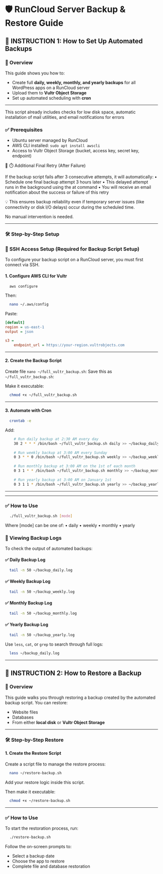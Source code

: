 # 🛡️ RunCloud Server Backup & Restore Guide

## 📘 INSTRUCTION 1: How to Set Up Automated Backups

### 🔧 Overview

This guide shows you how to:
- Create full **daily, weekly, monthly, and yearly backups** for all WordPress apps on a RunCloud server
- Upload them to **Vultr Object Storage**
- Set up automated scheduling with **cron**

---

This script already includes checks for low disk space, automatic installation of mail utilities, and email notifications for errors

### ✅ Prerequisites

- Ubuntu server managed by RunCloud
- AWS CLI installed: `sudo apt install awscli`
- Access to Vultr Object Storage (bucket, access key, secret key, endpoint)


🔁 ⏱️ Additional Final Retry (After Failure)

If the backup script fails after 3 consecutive attempts, it will automatically:
•	Schedule one final backup attempt 3 hours later
•	This delayed attempt runs in the background using the at command
•	You will receive an email notification about the success or failure of this retry

💡 This ensures backup reliability even if temporary server issues (like connectivity or disk I/O delays) occur during the scheduled time.

No manual intervention is needed.

---

### 🛠️ Step-by-Step Setup

### 🔐 SSH Access Setup (Required for Backup Script Setup)

To configure your backup script on a RunCloud server, you must first connect via SSH.


#### 1. Configure AWS CLI for Vultr

```bash
  aws configure
```

Then:

```bash
  nano ~/.aws/config
```

Paste:

```ini
[default]
region = us-east-1
output = json

s3 =
    endpoint_url = https://your-region.vultrobjects.com
```

---

#### 2. Create the Backup Script
Create file   `nano ~/full_vultr_backup.sh`:
Save this as `~/full_vultr_backup.sh`:


Make it executable:

```bash
  chmod +x ~/full_vultr_backup.sh
```

---


#### 3. Automate with Cron

```bash
  crontab -e
```

Add:

```bash
    # Run daily backup at 2:30 AM every day
    30 2 * * * /bin/bash ~/full_vultr_backup.sh daily >> ~/backup_daily.log 2>&1
    
    # Run weekly backup at 3:00 AM every Sunday
    0 3 * * 0 /bin/bash ~/full_vultr_backup.sh weekly >> ~/backup_weekly.log 2>&1
    
    # Run monthly backup at 3:00 AM on the 1st of each month
    0 3 1 * * /bin/bash ~/full_vultr_backup.sh monthly >> ~/backup_monthly.log 2>&1
    
    # Run yearly backup at 3:00 AM on January 1st
    0 3 1 1 * /bin/bash ~/full_vultr_backup.sh yearly >> ~/backup_yearly.log 2>&1
```
---


---

### ✅ How to Use

```bash
  ./full_vultr_backup.sh [mode]
```

Where [mode] can be one of:
•	daily
•	weekly
•	monthly
•	yearly


### 📄 Viewing Backup Logs

To check the output of automated backups:

#### ✅ Daily Backup Log

```bash
  tail -n 50 ~/backup_daily.log
```

#### ✅ Weekly Backup Log

```bash
  tail -n 50 ~/backup_weekly.log
```

#### ✅ Monthly Backup Log

```bash
  tail -n 50 ~/backup_monthly.log
```

#### ✅ Yearly Backup Log

```bash
  tail -n 50 ~/backup_yearly.log
```

Use `less`, `cat`, or `grep` to search through full logs:

```bash
  less ~/backup_daily.log
```
---

## 📘 INSTRUCTION 2: How to Restore a Backup

### 🔄 Overview

This guide walks you through restoring a backup created by the automated backup script. You can restore:
- Website files
- Databases
- From either **local disk** or **Vultr Object Storage**

--- 

### 🛠️ Step-by-Step Restore

#### 1. Create the Restore Script

Create a script file to manage the restore process:

```bash
  nano ~/restore-backup.sh
```

Add your restore logic inside this script.

Then make it executable:

```bash
  chmod +x ~/restore-backup.sh
```

---

### ✅ How to Use

To start the restoration process, run:

```bash
  ./restore-backup.sh
```

Follow the on-screen prompts to:
- Select a backup date
- Choose the app to restore
- Complete file and database restoration
